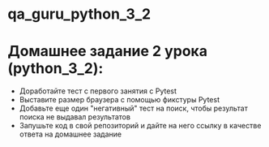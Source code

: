 # qa_guru_python_3_2

# Домашнее задание 2 урока (python_3_2):

* Доработайте тест с первого занятия с Pytest
* Выставите размер браузера с помощью фикстуры Pytest
* Добавьте еще один "негативный" тест на поиск, чтобы результат поиска не выдавал результатов
* Запушьте код в свой репозиторий и дайте на него ссылку в качестве ответа на домашнее задание
